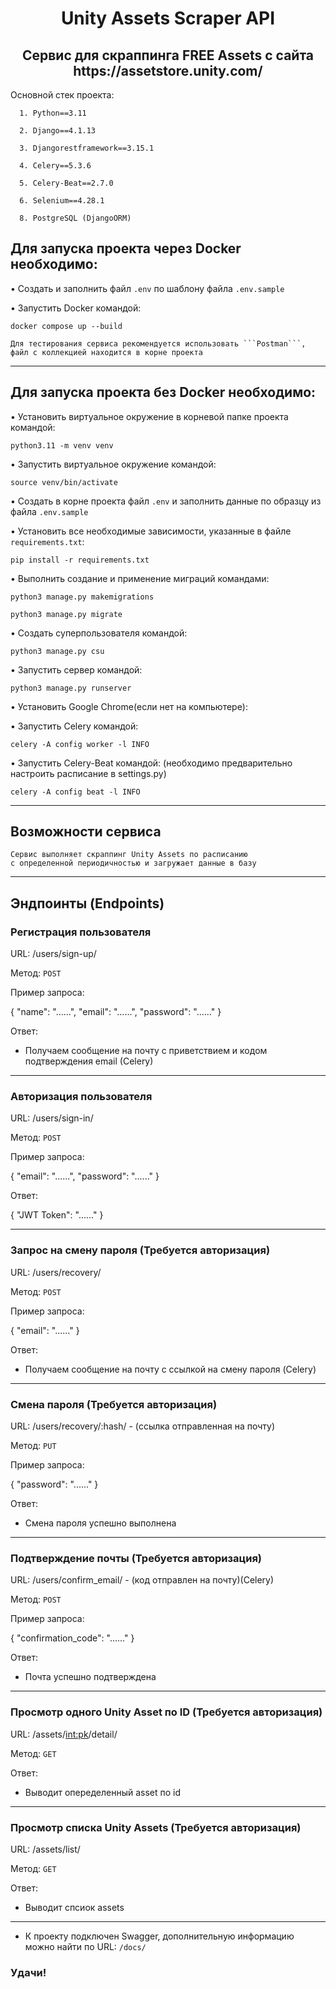 <h1 align="center">Unity Assets Scraper API</h1> 
        
<h2 align="center">Сервис для скраппинга FREE Assets с сайта https://assetstore.unity.com/</h2>

 Основной стек проекта:
  
      1. Python==3.11
      
      2. Django==4.1.13

      3. Djangorestframework==3.15.1

      4. Celery==5.3.6

      5. Celery-Beat==2.7.0

      6. Selenium==4.28.1
      
      8. PostgreSQL (DjangoORM)

<h2 align="left">Для запуска проекта через Docker необходимо:</h2>

• Создать и заполнить файл ```.env``` по шаблону файла ```.env.sample```

• Запустить Docker командой:
```shell
docker compose up --build
```

    Для тестирования сервиса рекомендуется использовать ```Postman```, 
    файл с коллекцией находится в корне проекта

________________________________________

<h2 align="left">Для запуска проекта без Docker необходимо:</h2>
  
• Установить виртуальное окружение в корневой папке проекта командой:
```shell
python3.11 -m venv venv
```
• Запустить виртуальное окружение командой:
```shell
source venv/bin/activate
```
• Создать в корне проекта файл ```.env``` и заполнить данные по образцу из файла ```.env.sample```

• Установить все необходимые зависимости, указанные в файле ```requirements.txt```:
```shell
pip install -r requirements.txt
```
• Выполнить создание и применение миграций командами:
```shell
python3 manage.py makemigrations
```
```shell
python3 manage.py migrate
```
   
• Создать суперпользователя командой:
```shell
python3 manage.py csu
```

• Запустить сервер командой:
```shell
python3 manage.py runserver
```

• Установить Google Chrome(если нет на компьютере):

• Запустить Celery командой:
```shell
celery -A config worker -l INFO
```

• Запустить Celery-Beat командой: (необходимо предварительно настроить расписание в settings.py)
```shell
celery -A config beat -l INFO
```
________________________________________
## Возможности сервиса

    Сервис выполняет скраппинг Unity Assets по расписанию 
    с определенной периодичностью и загружает данные в базу
________________________________________
## Эндпоинты (Endpoints)

### Регистрация пользователя

URL: /users/sign-up/

Метод: ```POST```

Пример запроса:

{
    "name": "......",
    "email": "......",
    "password": "......"
}

Ответ:
- Получаем сообщение на почту с приветствием и кодом подтверждения email (Celery)
________________________________________
### Авторизация пользователя

URL: /users/sign-in/

Метод: ```POST```

Пример запроса:

{
    "email": "......",
    "password": "......"
}

Ответ:

{
    "JWT Token": "......"
}
________________________________________
### Запрос на смену пароля (Требуется авторизация)

URL: /users/recovery/

Метод: ```POST```

Пример запроса:

{
    "email": "......"
}

Ответ:
- Получаем сообщение на почту с ссылкой на смену пароля (Celery)
________________________________________
### Смена пароля (Требуется авторизация)

URL: /users/recovery/:hash/ - (ссылка отправленная на почту)

Метод: ```PUT```

Пример запроса:

{
    "password": "......"
}  

Ответ:
- Смена пароля успешно выполнена
________________________________________
### Подтверждение почты (Требуется авторизация)

URL: /users/confirm_email/ - (код отправлен на почту)(Celery)

Метод: ```POST```

Пример запроса:

{
    "confirmation_code": "......"
}  

Ответ:
- Почта успешно подтверждена
________________________________________
### Просмотр одного Unity Asset по ID (Требуется авторизация)

URL: /assets/<int:pk>/detail/

Метод: ```GET```

Ответ:
- Выводит опеределенный asset по id
________________________________________
### Просмотр списка Unity Assets (Требуется авторизация)

URL: /assets/list/

Метод: ```GET```

Ответ:
- Выводит спсиок assets 
  
________________________________________

- К проекту подключен Swagger, дополнительную информацию можно найти по URL: ```/docs/```

### Удачи!
